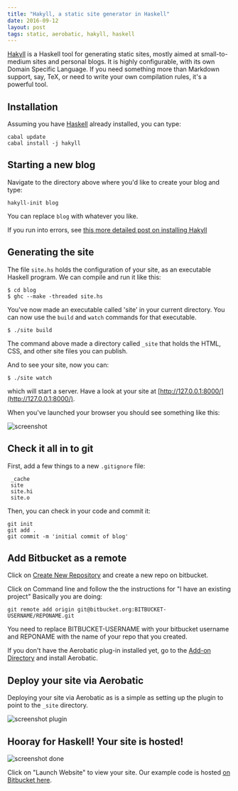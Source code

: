 ```yaml
---
title: "Hakyll, a static site generator in Haskell"
date: 2016-09-12
layout: post
tags: static, aerobatic, hakyll, haskell
---
```

[Hakyll](http://jaspervdj.be/hakyll/) is a Haskell tool for generating static sites, mostly aimed at small-to-medium sites and personal blogs. It is highly configurable, with its own Domain Specific Language. If you need something more than Markdown support, say, TeX, or need to write your own compilation rules, it's a powerful tool.

## Installation
Assuming you have [Haskell](https://github.com/commercialhaskell/stack#the-haskell-tool-stack) already installed, you can type:

```
cabal update
cabal install -j hakyll
```

## Starting a new blog
Navigate to the directory above where you'd like to create your blog and type:

```
hakyll-init blog
```

You can replace `blog` with whatever you like.

If you run into errors, see [this more detailed post on installing Hakyll](http://jaspervdj.be/hakyll/tutorials/01-installation.html)

## Generating the site

The file `site.hs` holds the configuration of your site, as an executable
Haskell program. We can compile and run it like this:

    $ cd blog
    $ ghc --make -threaded site.hs

You've now made an executable called 'site' in your current directory. You can
now use the `build` and `watch` commands for that executable.

    $ ./site build

The command above made a directory called `_site` that holds the HTML, CSS, and other site files you can publish.

And to see your site, now you can:

    $ ./site watch

which will start a server.  Have a look at your site at
[http://127.0.0.1:8000/](http://127.0.0.1:8000/).

When you've launched your browser you should see something like this:

<img alt="screenshot" class="img-responsive" src="/content/images/hakyll/hakyll-default-page.png">


## Check it all in to git

First, add a few things to a new `.gitignore` file:

```
 _cache
 site
 site.hi
 site.o
```

Then, you can check in your code and commit it:

```
git init
git add .
git commit -m 'initial commit of blog'
```

## Add Bitbucket as a remote
Click on [Create New Repository](https://bitbucket.org/repo/create)
and create a new repo on bitbucket.

Click on Command line and follow the the instructions for "I have an existing project" Basically you are doing:
```
git remote add origin git@bitbucket.org:BITBUCKET-USERNAME/REPONAME.git
```
You need to replace BITBUCKET-USERNAME with your bitbucket username and REPONAME with the name of your repo that you created.

If you don't have the Aerobatic plug-in installed yet, go to the [Add-on Directory](https://bitbucket.org/account/addon-directory/) and install Aerobatic.

## Deploy your site via Aerobatic

Deploying your site via Aerobatic as is a simple as setting up the plugin to point to the `_site` directory.

<img alt="screenshot plugin" class="img-responsive" src="/content/images/hakyll/hakyll-link-repo-aerobatic.png">

## Hooray for Haskell! Your site is hosted!

<img alt="screenshot done" class="img-responsive" src="/content/images/hakyll/hakyll-done.png">

Click on "Launch Website" to view your site.
Our example code is hosted [on Bitbucket here](https://bitbucket.org/aerobatic/hakyll-demo/).
